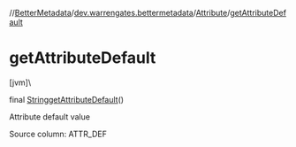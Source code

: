 //[BetterMetadata](../../../index.md)/[dev.warrengates.bettermetadata](../index.md)/[Attribute](index.md)/[getAttributeDefault](get-attribute-default.md)

# getAttributeDefault

[jvm]\

final [String](https://docs.oracle.com/javase/8/docs/api/java/lang/String.html)[getAttributeDefault](get-attribute-default.md)()

Attribute default value

Source column: ATTR_DEF
